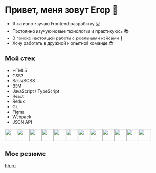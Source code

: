 # Привет, меня зовут Егор 👋

- Я активно изучаю Frontend-разработку 💻
- Постоянно изучую новые технологии и практикуюсь 📚
- В поиске настоящей работы с реальными кейсами 🔨
- Хочу работать в дружной и опытной команде 😎

## Мой стек
* HTML5
* CSS3
* Sass/SCSS
* BEM
* JavaScript / TypeScript
* React
* Redux
* Git
* Figma
* Webpack
* JSON API
<div style="display: flex">
<img width="40px" src="https://cdn.jsdelivr.net/gh/devicons/devicon/icons/css3/css3-original.svg" />
<img width="40px" src="https://cdn.jsdelivr.net/gh/devicons/devicon/icons/figma/figma-original.svg" />
<img width="40px" src="https://cdn.jsdelivr.net/gh/devicons/devicon/icons/git/git-original.svg" />
<img width="40px" src="https://cdn.jsdelivr.net/gh/devicons/devicon/icons/html5/html5-original.svg" />
<img width="40px"src="https://cdn.jsdelivr.net/gh/devicons/devicon/icons/javascript/javascript-original.svg" />
<img width="40px"src="https://cdn.jsdelivr.net/gh/devicons/devicon/icons/npm/npm-original-wordmark.svg" />
<img width="40px"src="https://cdn.jsdelivr.net/gh/devicons/devicon/icons/react/react-original.svg" />
<img width="40px"src="https://cdn.jsdelivr.net/gh/devicons/devicon/icons/redux/redux-original.svg" />
<img width="40px"src="https://cdn.jsdelivr.net/gh/devicons/devicon/icons/sass/sass-original.svg" />
<img width="40px"src="https://cdn.jsdelivr.net/gh/devicons/devicon/icons/typescript/typescript-original.svg" />
<img width="40px"src="https://cdn.jsdelivr.net/gh/devicons/devicon/icons/visualstudio/visualstudio-plain.svg" />
<img width="40px"src="https://cdn.jsdelivr.net/gh/devicons/devicon/icons/webpack/webpack-original.svg" />
</div>

## Мое резюме
[hh.ru](https://nn.hh.ru/resume/024f0dafff05d4cc1f0039ed1f767347654943)
